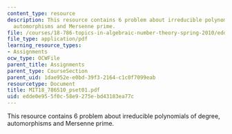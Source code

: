 ```yaml
---
content_type: resource
description: This resource contains 6 problem about irreducible polynomials of degree,
  automorphisms and Mersenne prime.
file: /courses/18-786-topics-in-algebraic-number-theory-spring-2010/edde0e955f0c58e9275ebd43183ea77c_MIT18_786S10_pset01.pdf
file_type: application/pdf
learning_resource_types:
- Assignments
ocw_type: OCWFile
parent_title: Assignments
parent_type: CourseSection
parent_uid: 1dae952e-e0bd-39f3-2164-c1c0f7099eab
resourcetype: Document
title: MIT18_786S10_pset01.pdf
uid: edde0e95-5f0c-58e9-275e-bd43183ea77c
---
```

This resource contains 6 problem about irreducible polynomials of degree, automorphisms and Mersenne prime.

